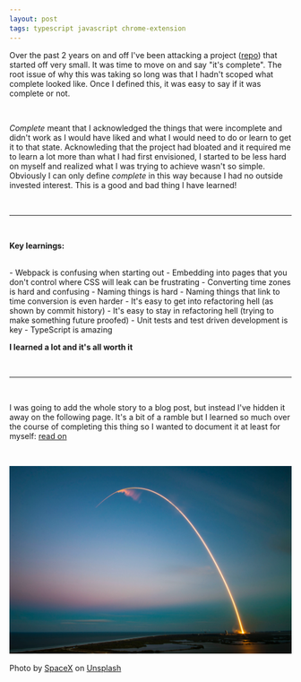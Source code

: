 ```yaml
---
layout: post
tags: typescript javascript chrome-extension
---
```


Over the past 2 years on and off I've been attacking a project ([repo](https://github.com/richardaspinall/slack-chrome-timezone-converter)) that started off very small. It was time to move on and say "it's complete". The root issue of why this was taking so long was that I hadn't scoped what complete looked like. Once I defined this, it was easy to say if it was complete or not.

<br>

_Complete_ meant that I acknowledged the things that were incomplete and didn't work as I would have liked and what I would need to do or learn to get it to that state. Acknowleding that the project had bloated and it required me to learn a lot more than what I had first envisioned, I started to be less hard on myself and realized what I was trying to achieve wasn't so simple. Obviously I can only define _complete_ in this way because I had no outside invested interest. This is a good and bad thing I have learned!

<br>

<hr>

<br>

**Key learnings:**

<br>
- Webpack is confusing when starting out
- Embedding into pages that you don't control where CSS will leak can be frustrating
- Converting time zones is hard and confusing
- Naming things is hard
- Naming things that link to time conversion is even harder
- It's easy to get into refactoring hell (as shown by commit history)
- It's easy to stay in refactoring hell (trying to make something future proofed)
- Unit tests and test driven development is key
- TypeScript is amazing

<br>

**I learned a lot and it's all worth it**

<br>

<hr>

<br>

I was going to add the whole story to a blog post, but instead I've hidden it away on the following page. It's a bit of a ramble but I learned so much over the course of completing this thing so I wanted to document it at least for myself: [read on](https://www.notion.so/Story-19d0c265934c40ea9195855851c4f1be)

<br>

![rocket](/assets/blog-images/2021-06-20-complete-a-project.jpg)

Photo by <a href="https://unsplash.com/@spacex?utm_source=unsplash&utm_medium=referral&utm_content=creditCopyText">SpaceX</a> on <a href="https://unsplash.com/s/photos/rocker?utm_source=unsplash&utm_medium=referral&utm_content=creditCopyText">Unsplash</a>
